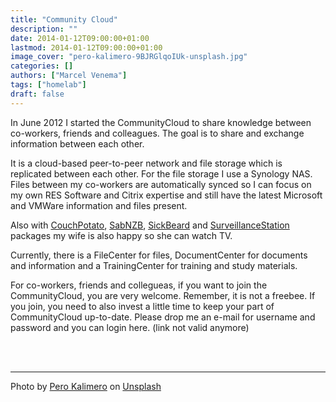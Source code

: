 ```yaml
---
title: "Community Cloud"
description: ""
date: 2014-01-12T09:00:00+01:00
lastmod: 2014-01-12T09:00:00+01:00
image_cover: "pero-kalimero-9BJRGlqoIUk-unsplash.jpg"
categories: []
authors: ["Marcel Venema"] 
tags: ["homelab"]
draft: false
---
```


In June 2012 I started the CommunityCloud to share knowledge between co-workers, friends and colleagues. The goal is to share and exchange information between each other.

It is a cloud-based peer-to-peer network and file storage which is replicated between each other. For the file storage I use a Synology NAS. Files between my co-workers are automatically synced so I can focus on my own RES Software and Citrix expertise and still have the latest Microsoft and VMWare information and files present.

Also with [CouchPotato](https://couchpota.to/), [SabNZB](http://sabnzbd.org/), [SickBeard](http://sickbeard.com/) and [SurveillanceStation](http://www.synology.com/en-global/dsm/index) packages my wife is also happy so she can watch TV.

Currently, there is a FileCenter for files, DocumentCenter for documents and information and a TrainingCenter for training and study materials.

For co-workers, friends and collegueas, if you want to join the CommunityCloud, you are very welcome. Remember, it is not a freebee. If you join, you need to also invest a little time to keep your part of CommunityCloud up-to-date. Please drop me an e-mail for username and password and you can login here. (link not valid anymore)

&nbsp;  
&nbsp;  

---

Photo by <a href="https://unsplash.com/@pericakalimerica?utm_content=creditCopyText&utm_medium=referral&utm_source=unsplash">Pero Kalimero</a> on <a href="https://unsplash.com/photos/nimbus-clouds-and-blue-calm-sky-9BJRGlqoIUk?utm_content=creditCopyText&utm_medium=referral&utm_source=unsplash">Unsplash</a>

&nbsp;  
